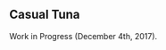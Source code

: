 <html>
    <body>
        <div id="projects_content">
            <h2>Casual Tuna</h2>
            <p id="textContent">
Work in Progress (December 4th, 2017).
            </p>
        </div>
    </body>
</html>